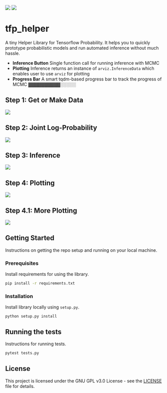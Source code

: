 ![](https://img.shields.io/badge/tensorflow_probability-0.11.0-yellow) ![](https://img.shields.io/badge/license-GNU%20GPL%20v3.0-blue)

# tfp_helper

A tiny Helper Library for Tensorflow Probability. It helps you to quickly prototype probabilistic models and run automated inference without much hassle.

- **Inference Button** Single function call for running inference with MCMC
- **Plotting** Inference returns an instance of `arviz.InferenceData` which enables user to use `arviz` for plotting
- **Progress Bar** A smart tqdm-based progress bar to track the progress of MCMC ▓▓▓▓▓▓▓▓▓▓░░░░░

## Step 1: Get or Make Data

![](/home/suriya/projects/tfp_helper/images/tfp_1_sim_coin_toss.png)

## Step 2: Joint Log-Probability

![](/home/suriya/projects/tfp_helper/images/tfp_2_1_run_inference.png)

## Step 3: Inference

![](/home/suriya/projects/tfp_helper/images/tfp_2_2_run_inference.png)

## Step 4: Plotting

![](/home/suriya/projects/tfp_helper/images/tfp_3_plot_arviz.png)

## Step 4.1: More Plotting

![](/home/suriya/projects/tfp_helper/images/tfp_4_hist_plot.png)

## Getting Started

Instructions on getting the repo setup and running on your local machine.

### Prerequisites

Install requirements for using the library.

```bash
pip install -r requirements.txt
```

### Installation

Install library locally using `setup.py`.

```
python setup.py install
```



## Running the tests

Instructions for running tests.

```bash
pytest tests.py
```

## License

This project is licensed under the GNU GPL v3.0 License - see the [LICENSE](LICENSE) file for details.

